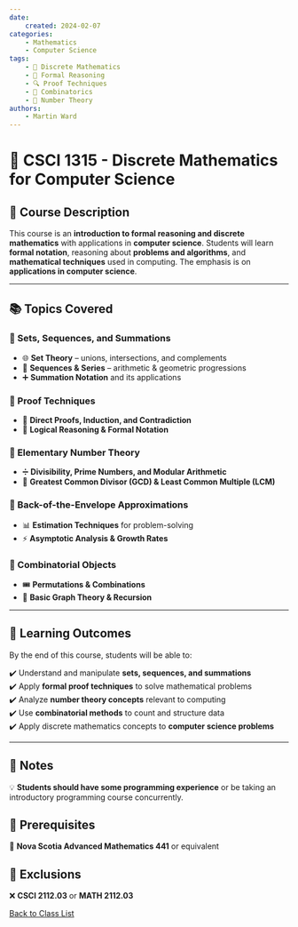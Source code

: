 ```yaml
---
date:
    created: 2024-02-07
categories:
    - Mathematics
    - Computer Science
tags:
    - 🔢 Discrete Mathematics
    - 📏 Formal Reasoning
    - 🔍 Proof Techniques
    - 🎲 Combinatorics
    - 🧮 Number Theory
authors:
    - Martin Ward
---
```


# 🧮 CSCI 1315 - Discrete Mathematics for Computer Science  

## 📌 Course Description  
This course is an **introduction to formal reasoning and discrete mathematics** with applications in **computer science**. Students will learn **formal notation**, reasoning about **problems and algorithms**, and **mathematical techniques** used in computing. The emphasis is on **applications in computer science**.

---

## 📚 Topics Covered  

### 📂 Sets, Sequences, and Summations  
- 🌐 **Set Theory** – unions, intersections, and complements  
- 🔢 **Sequences & Series** – arithmetic & geometric progressions  
- ➕ **Summation Notation** and its applications  

### 🔎 Proof Techniques  
- 📜 **Direct Proofs, Induction, and Contradiction**  
- 📏 **Logical Reasoning & Formal Notation**  

### 🧮 Elementary Number Theory  
- ➗ **Divisibility, Prime Numbers, and Modular Arithmetic**  
- 🔄 **Greatest Common Divisor (GCD) & Least Common Multiple (LCM)**  

### 🧠 Back-of-the-Envelope Approximations  
- 📊 **Estimation Techniques** for problem-solving  
- ⚡ **Asymptotic Analysis & Growth Rates**  

### 🎲 Combinatorial Objects  
- 🎟️ **Permutations & Combinations**  
- 📐 **Basic Graph Theory & Recursion**  

---

## 🎯 Learning Outcomes  
By the end of this course, students will be able to:  

✔️ Understand and manipulate **sets, sequences, and summations**  
✔️ Apply **formal proof techniques** to solve mathematical problems  
✔️ Analyze **number theory concepts** relevant to computing  
✔️ Use **combinatorial methods** to count and structure data  
✔️ Apply discrete mathematics concepts to **computer science problems**  

---

## 📌 Notes  
💡 **Students should have some programming experience** or be taking an introductory programming course concurrently.  

## 📜 Prerequisites  
📌 **Nova Scotia Advanced Mathematics 441** or equivalent  

## 🚫 Exclusions  
❌ **CSCI 2112.03** or **MATH 2112.03**  

[Back to Class List ](../index.md)